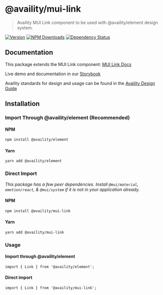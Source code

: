 # @availity/mui-link

> Availity MUI Link component to be used with @availity/element design system.

[![Version](https://img.shields.io/npm/v/@availity/mui-link.svg?style=for-the-badge)](https://www.npmjs.com/package/@availity/mui-link)
[![NPM Downloads](https://img.shields.io/npm/dt/@availity/mui-link.svg?style=for-the-badge)](https://www.npmjs.com/package/@availity/mui-link)
[![Dependency Status](https://img.shields.io/librariesio/release/npm/@availity/mui-link?style=for-the-badge)](https://github.com/Availity/element/blob/main/packages/mui-link/package.json)

## Documentation

This package extends the MUI Link component: [MUI Link Docs](https://mui.com/components/link/)

Live demo and documentation in our [Storybook](https://availity.github.io/element/?path=/docs/components-link-introduction--docs)

Availity standards for design and usage can be found in the [Availity Design Guide](https://zeroheight.com/2e36e50c7)

## Installation

### Import Through @availity/element (Recommended)

#### NPM

```bash
npm install @availity/element
```

#### Yarn

```bash
yarn add @availity/element
```

### Direct Import

_This package has a few peer dependencies. Install `@mui/material`, `emotion/react`, & `@mui/system` if it is not in your application already._

#### NPM

```bash
npm install @availity/mui-link
```

#### Yarn

```bash
yarn add @availity/mui-link
```

### Usage

#### Import through @availity/element

```tsx
import { Link } from '@availity/element';
```

#### Direct import

```tsx
import { Link } from '@availity/mui-link';
```
